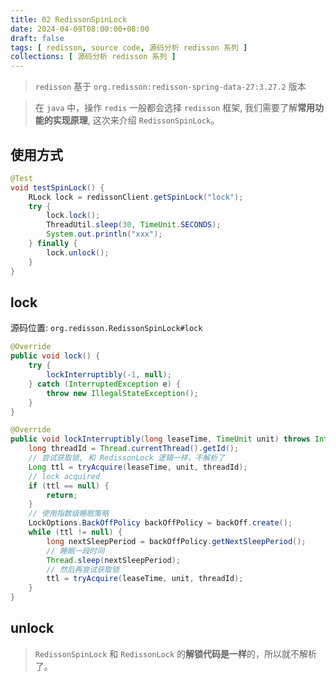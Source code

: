 ```yaml
---
title: 02 RedissonSpinLock
date: 2024-04-09T08:00:00+08:00
draft: false
tags: [ redisson, source code, 源码分析 redisson 系列 ]
collections: [ 源码分析 redisson 系列 ]
---
```


> `redisson` 基于 `org.redisson:redisson-spring-data-27:3.27.2` 版本

> 在 `java` 中，操作 `redis` 一般都会选择 `redisson` 框架, 我们需要了解**常用功能的实现原理**, 这次来介绍 `RedissonSpinLock`。

## 使用方式

```java
@Test
void testSpinLock() {
    RLock lock = redissonClient.getSpinLock("lock");
    try {
        lock.lock();
        ThreadUtil.sleep(30, TimeUnit.SECONDS);
        System.out.println("xxx");
    } finally {
        lock.unlock();
    }
}
```

## lock

源码位置: `org.redisson.RedissonSpinLock#lock`

```java
@Override
public void lock() {
    try {
        lockInterruptibly(-1, null);
    } catch (InterruptedException e) {
        throw new IllegalStateException();
    }
}

@Override
public void lockInterruptibly(long leaseTime, TimeUnit unit) throws InterruptedException {
    long threadId = Thread.currentThread().getId();
    // 尝试获取锁, 和 RedissonLock 逻辑一样，不解析了
    Long ttl = tryAcquire(leaseTime, unit, threadId);
    // lock acquired
    if (ttl == null) {
        return;
    }
    // 使用指数级睡眠策略
    LockOptions.BackOffPolicy backOffPolicy = backOff.create();
    while (ttl != null) {
        long nextSleepPeriod = backOffPolicy.getNextSleepPeriod();
        // 睡眠一段时间
        Thread.sleep(nextSleepPeriod);
        // 然后再尝试获取锁
        ttl = tryAcquire(leaseTime, unit, threadId);
    }
}
```

## unlock

> `RedissonSpinLock` 和 `RedissonLock` 的**解锁代码是一样**的，所以就不解析了。 
